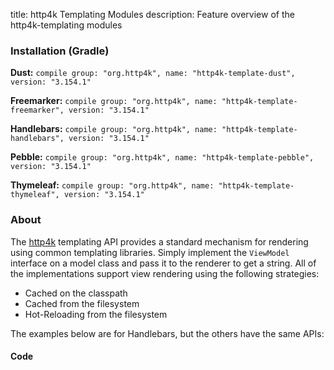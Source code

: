 title: http4k Templating Modules
description: Feature overview of the http4k-templating modules

### Installation (Gradle)
**Dust:** ```compile group: "org.http4k", name: "http4k-template-dust", version: "3.154.1"```

**Freemarker:** ```compile group: "org.http4k", name: "http4k-template-freemarker", version: "3.154.1"```

**Handlebars:** ```compile group: "org.http4k", name: "http4k-template-handlebars", version: "3.154.1"```

**Pebble:** ```compile group: "org.http4k", name: "http4k-template-pebble", version: "3.154.1"```

**Thymeleaf:** ```compile group: "org.http4k", name: "http4k-template-thymeleaf", version: "3.154.1"```

### About
The [http4k] templating API provides a standard mechanism for rendering using common templating libraries. Simply implement the `ViewModel` interface on a model class and pass it to the renderer to get a string. All of the implementations support view rendering using the following strategies:

* Cached on the classpath
* Cached from the filesystem
* Hot-Reloading from the filesystem

The examples below are for Handlebars, but the others have the same APIs:

#### Code  [<img class="octocat"/>](https://github.com/http4k/http4k/blob/master/src/docs/guide/modules/templating/example.kt)

 <script src="https://gist-it.appspot.com/https://github.com/http4k/http4k/blob/master/src/docs/guide/modules/templating/example.kt"></script>

[http4k]: https://http4k.org
